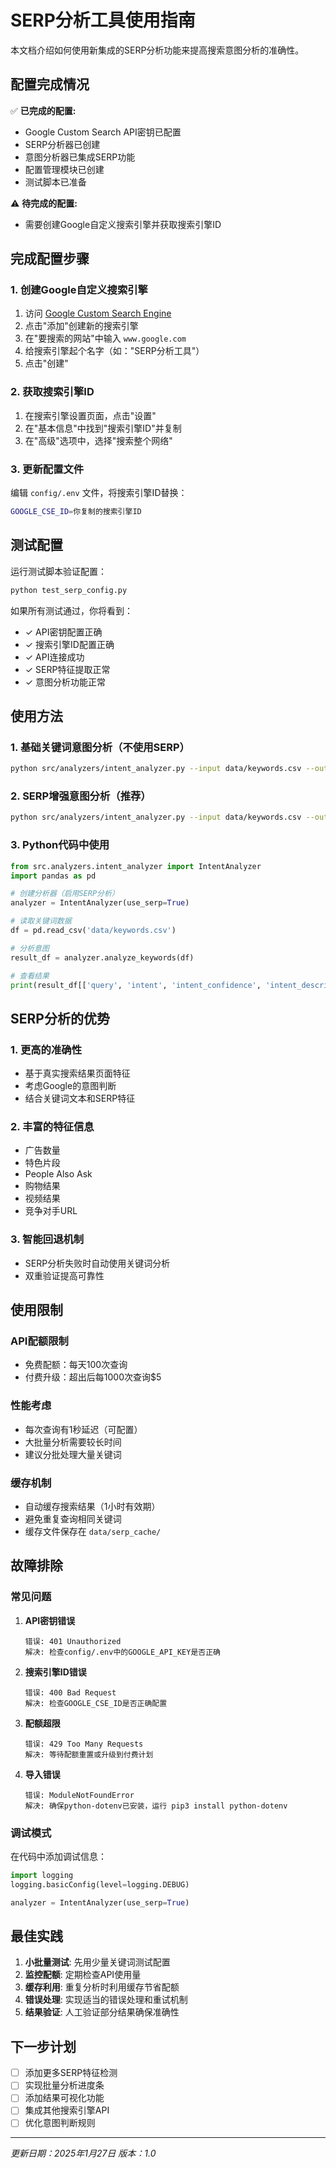 # SERP分析工具使用指南

本文档介绍如何使用新集成的SERP分析功能来提高搜索意图分析的准确性。

## 配置完成情况

✅ **已完成的配置:**
- Google Custom Search API密钥已配置
- SERP分析器已创建
- 意图分析器已集成SERP功能
- 配置管理模块已创建
- 测试脚本已准备

⚠️ **待完成的配置:**
- 需要创建Google自定义搜索引擎并获取搜索引擎ID

## 完成配置步骤

### 1. 创建Google自定义搜索引擎

1. 访问 [Google Custom Search Engine](https://cse.google.com/cse/)
2. 点击"添加"创建新的搜索引擎
3. 在"要搜索的网站"中输入 `www.google.com`
4. 给搜索引擎起个名字（如："SERP分析工具"）
5. 点击"创建"

### 2. 获取搜索引擎ID

1. 在搜索引擎设置页面，点击"设置"
2. 在"基本信息"中找到"搜索引擎ID"并复制
3. 在"高级"选项中，选择"搜索整个网络"

### 3. 更新配置文件

编辑 `config/.env` 文件，将搜索引擎ID替换：

```bash
GOOGLE_CSE_ID=你复制的搜索引擎ID
```

## 测试配置

运行测试脚本验证配置：

```bash
python test_serp_config.py
```

如果所有测试通过，你将看到：
- ✓ API密钥配置正确
- ✓ 搜索引擎ID配置正确
- ✓ API连接成功
- ✓ SERP特征提取正常
- ✓ 意图分析功能正常

## 使用方法

### 1. 基础关键词意图分析（不使用SERP）

```bash
python src/analyzers/intent_analyzer.py --input data/keywords.csv --output results
```

### 2. SERP增强意图分析（推荐）

```bash
python src/analyzers/intent_analyzer.py --input data/keywords.csv --output results --use-serp
```

### 3. Python代码中使用

```python
from src.analyzers.intent_analyzer import IntentAnalyzer
import pandas as pd

# 创建分析器（启用SERP分析）
analyzer = IntentAnalyzer(use_serp=True)

# 读取关键词数据
df = pd.read_csv('data/keywords.csv')

# 分析意图
result_df = analyzer.analyze_keywords(df)

# 查看结果
print(result_df[['query', 'intent', 'intent_confidence', 'intent_description']])
```

## SERP分析的优势

### 1. 更高的准确性
- 基于真实搜索结果页面特征
- 考虑Google的意图判断
- 结合关键词文本和SERP特征

### 2. 丰富的特征信息
- 广告数量
- 特色片段
- People Also Ask
- 购物结果
- 视频结果
- 竞争对手URL

### 3. 智能回退机制
- SERP分析失败时自动使用关键词分析
- 双重验证提高可靠性

## 使用限制

### API配额限制
- 免费配额：每天100次查询
- 付费升级：超出后每1000次查询$5

### 性能考虑
- 每次查询有1秒延迟（可配置）
- 大批量分析需要较长时间
- 建议分批处理大量关键词

### 缓存机制
- 自动缓存搜索结果（1小时有效期）
- 避免重复查询相同关键词
- 缓存文件保存在 `data/serp_cache/`

## 故障排除

### 常见问题

1. **API密钥错误**
   ```
   错误: 401 Unauthorized
   解决: 检查config/.env中的GOOGLE_API_KEY是否正确
   ```

2. **搜索引擎ID错误**
   ```
   错误: 400 Bad Request
   解决: 检查GOOGLE_CSE_ID是否正确配置
   ```

3. **配额超限**
   ```
   错误: 429 Too Many Requests
   解决: 等待配额重置或升级到付费计划
   ```

4. **导入错误**
   ```
   错误: ModuleNotFoundError
   解决: 确保python-dotenv已安装，运行 pip3 install python-dotenv
   ```

### 调试模式

在代码中添加调试信息：

```python
import logging
logging.basicConfig(level=logging.DEBUG)

analyzer = IntentAnalyzer(use_serp=True)
```

## 最佳实践

1. **小批量测试**: 先用少量关键词测试配置
2. **监控配额**: 定期检查API使用量
3. **缓存利用**: 重复分析时利用缓存节省配额
4. **错误处理**: 实现适当的错误处理和重试机制
5. **结果验证**: 人工验证部分结果确保准确性

## 下一步计划

- [ ] 添加更多SERP特征检测
- [ ] 实现批量分析进度条
- [ ] 添加结果可视化功能
- [ ] 集成其他搜索引擎API
- [ ] 优化意图判断规则

---

*更新日期：2025年1月27日*
*版本：1.0*